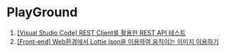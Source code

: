 # PlayGround

1. [[Visual Studio Code] REST Client를 활용한 REST API 테스트](https://blog.jiniworld.me/144)
1. [[Front-end] Web환경에서 Lottie json을 이용하여 움직이는 이미지 이용하기](https://blog.jiniworld.me/61)